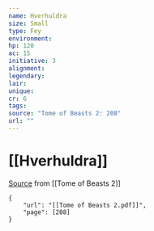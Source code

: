 ```yaml
---
name: Hverhuldra
size: Small
type: Fey
environment: 
hp: 120
ac: 15
initiative: 3
alignment: 
legendary: 
lair: 
unique: 
cr: 6
tags: 
source: "Tome of Beasts 2: 208"
url: ""
---
```

# [[Hverhuldra]]

[Source](zotero://open-pdf/library/items/9UQIAB6R?page=208) from [[Tome of Beasts 2]]

```pdf
{
	"url": "[[Tome of Beasts 2.pdf]]",
	"page": [208]
}
```


